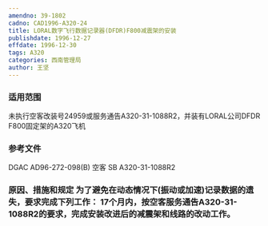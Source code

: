 ```yaml
---
amendno: 39-1802
cadno: CAD1996-A320-24
title: LORAL数字飞行数据记录器(DFDR)F800减震架的安装
publishdate: 1996-12-27
effdate: 1996-12-30
tags: A320
categories: 西南管理局
author: 王坚
---
```


### 适用范围 
未执行空客改装号24959或服务通告A320-31-1088R2，并装有LORAL公司DFDR F800固定架的A320飞机

<!--more-->
### 参考文件
DGAC AD96-272-098(B) 空客 SB A320-31-1088R2 

### 原因、措施和规定 为了避免在动态情况下(振动或加速)记录数据的遗失，要求完成下列工作：     17个月内，按空客服务通告A320-31-1088R2的要求，完成安装改进后的减震架和线路的改动工作。
